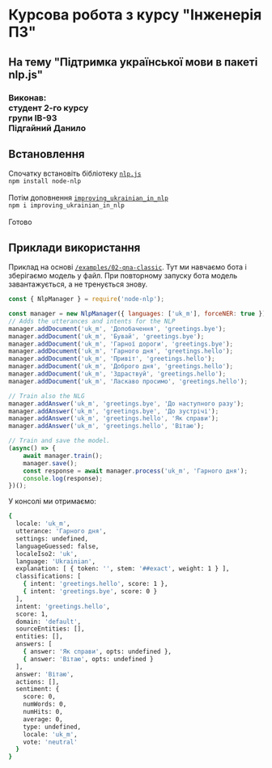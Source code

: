# Курсова робота з курсу "Інженерія ПЗ"

<h2>На тему "Підтримка української мови в пакеті nlp.js"</h2>

<h3> 
    Виконав:<br>
    студент 2-го курсу<br>
    групи ІВ-93<br>
    Підгайний Данило
</h3>

## Встановлення

Спочатку встановіть бібліотеку [`nlp.js`](https://github.com/axa-group/nlp.js/tree/master/packages) <br>
	```
		npm install node-nlp
	``` <br><br>
Потім доповнення [`improving_ukrainian_in_nlp`](https://github.com/DanilPidhainyi/improving_Ukrainian_in_nlp.js) <br>
	```
		npm i improving_ukrainian_in_nlp
	``` <br><br>
Готово


## Приклади використання

Приклад на основі [`/examples/02-qna-classic`](https://github.com/axa-group/nlp.js/tree/master/examples/02-qna-classic).
Тут ми навчаємо бота і зберігаємо модель у файл. При повторному запуску бота модель завантажується, а не тренується знову.


```javascript
const { NlpManager } = require('node-nlp');

const manager = new NlpManager({ languages: ['uk_m'], forceNER: true });
// Adds the utterances and intents for the NLP
manager.addDocument('uk_m', 'Допобачення', 'greetings.bye');
manager.addDocument('uk_m', 'Бувай', 'greetings.bye');
manager.addDocument('uk_m', 'Гарної дороги', 'greetings.bye');
manager.addDocument('uk_m', 'Гарного дня', 'greetings.hello');
manager.addDocument('uk_m', 'Привіт', 'greetings.hello');
manager.addDocument('uk_m', 'Доброго дня', 'greetings.hello');
manager.addDocument('uk_m', 'Здраствуй', 'greetings.hello');
manager.addDocument('uk_m', 'Ласкаво просимо', 'greetings.hello');

// Train also the NLG
manager.addAnswer('uk_m', 'greetings.bye', 'До наступного разу');
manager.addAnswer('uk_m', 'greetings.bye', 'До зустрічі');
manager.addAnswer('uk_m', 'greetings.hello', 'Як справи');
manager.addAnswer('uk_m', 'greetings.hello', 'Вітаю');

// Train and save the model.
(async() => {
    await manager.train();
    manager.save();
    const response = await manager.process('uk_m', 'Гарного дня');
    console.log(response);
})();
```

У консолі ми отримаємо:

```bash
{
  locale: 'uk_m',
  utterance: 'Гарного дня',
  settings: undefined,
  languageGuessed: false,
  localeIso2: 'uk',
  language: 'Ukrainian',
  explanation: [ { token: '', stem: '##exact', weight: 1 } ],
  classifications: [
    { intent: 'greetings.hello', score: 1 },
    { intent: 'greetings.bye', score: 0 }
  ],
  intent: 'greetings.hello',
  score: 1,
  domain: 'default',
  sourceEntities: [],
  entities: [],
  answers: [
    { answer: 'Як справи', opts: undefined },
    { answer: 'Вітаю', opts: undefined }
  ],
  answer: 'Вітаю',
  actions: [],
  sentiment: {
    score: 0,
    numWords: 0,
    numHits: 0,
    average: 0,
    type: undefined,
    locale: 'uk_m',
    vote: 'neutral'
  }
}
```